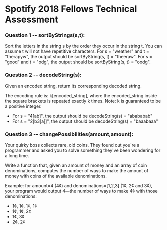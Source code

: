 # Spotify 2018 Fellows Technical Assessment

### Question 1 -- sortByStrings(s,t): 
Sort the letters in the string s by the order they occur in the string t. You can assume t will not have repetitive characters. For s = "weather" and t = "therapyw", the output should be sortByString(s, t) = "theeraw". For s = "good" and t = "odg", the output should be sortByString(s, t) = "oodg".

### Question 2 -- decodeString(s): 

Given an encoded string, return its corresponding decoded string. 

The encoding rule is: k[encoded_string], where the encoded_string inside the square brackets is repeated exactly k times. Note: k is guaranteed to be a positive integer. 

* For s = "4[ab]", the output should be decodeString(s) = "abababab" 
* For s = "2[b3[a]]", the output should be decodeString(s) = "baaabaaa"

### Question 3 -- changePossibilities(amount,amount): 
Your quirky boss collects rare, old coins. They found out you're a programmer and asked you to solve something they've been wondering for a long time. 

Write a function that, given an amount of money and an array of coin denominations, computes the number of ways to make the amount of money with coins of the available denominations. 

Example: for amount=4 (4¢) and denominations=[1,2,3] (1¢, 2¢ and 3¢), your program would output 4—the number of ways to make 4¢ with those denominations: 

* 1¢, 1¢, 1¢, 1¢
* 1¢, 1¢, 2¢
* 1¢, 3¢
* 2¢, 2¢
